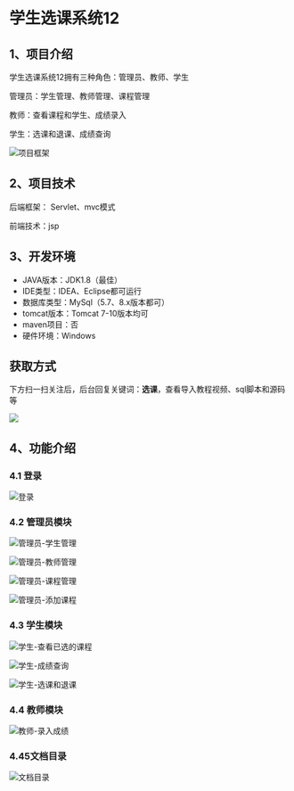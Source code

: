 # 学生选课系统12



## 1、项目介绍

学生选课系统12拥有三种角色：管理员、教师、学生

管理员：学生管理、教师管理、课程管理

教师：查看课程和学生、成绩录入

学生：选课和退课、成绩查询

![项目框架](https://www.codeshop.fun/Typora-Images/202401312221358.jpg)

## 2、项目技术

后端框架： Servlet、mvc模式

前端技术：jsp

## 3、开发环境

- JAVA版本：JDK1.8（最佳）
- IDE类型：IDEA、Eclipse都可运行
- 数据库类型：MySql（5.7、8.x版本都可） 
- tomcat版本：Tomcat 7-10版本均可
- maven项目：否
- 硬件环境：Windows

## 获取方式

下方扫一扫关注后，后台回复关键词：**选课**，查看导入教程视频、sql脚本和源码等

 ![](https://www.codeshop.fun/Typora-Images/202205281253739.png)
## 4、功能介绍

### 4.1 登录

![登录](https://www.codeshop.fun/Typora-Images/202401312232677.jpg)

### 4.2 管理员模块

![管理员-学生管理](https://www.codeshop.fun/Typora-Images/202401312232453.jpg)

![管理员-教师管理](https://www.codeshop.fun/Typora-Images/202401312232465.jpg)

![管理员-课程管理](https://www.codeshop.fun/Typora-Images/202401312232473.jpg)

![管理员-添加课程](https://www.codeshop.fun/Typora-Images/202401312232481.jpg)

### 4.3 学生模块

![学生-查看已选的课程](https://www.codeshop.fun/Typora-Images/202401312232000.jpg)

![学生-成绩查询](https://www.codeshop.fun/Typora-Images/202401312232993.jpg)

![学生-选课和退课](https://www.codeshop.fun/Typora-Images/202401312232009.jpg)

### 4.4 教师模块

![教师-录入成绩](https://www.codeshop.fun/Typora-Images/202401312232198.jpg)

### 4.45文档目录

![文档目录](https://www.codeshop.fun/Typora-Images/202401312232055.jpg)






